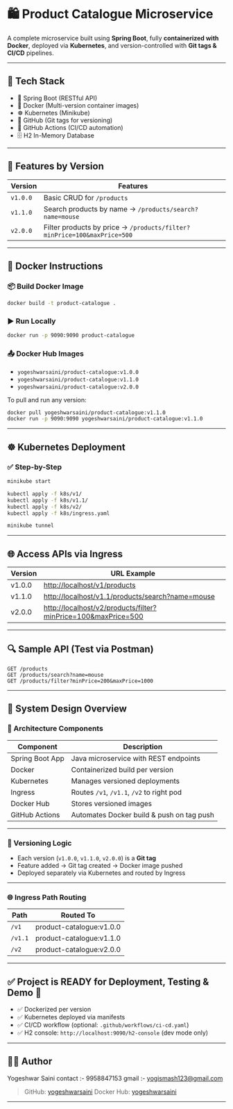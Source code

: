 # 🛍️ Product Catalogue Microservice

A complete microservice built using **Spring Boot**, fully **containerized with Docker**, deployed via **Kubernetes**, and version-controlled with **Git tags & CI/CD** pipelines.

---

## 🔧 Tech Stack

- 🚀 Spring Boot (RESTful API)
- 🐳 Docker (Multi-version container images)
- ☸️ Kubernetes (Minikube)
- 🔀 GitHub (Git tags for versioning)
- 🔄 GitHub Actions (CI/CD automation)
- 🗄️ H2 In-Memory Database

---

## 🚀 Features by Version

| Version | Features                                                                 |
|---------|--------------------------------------------------------------------------|
| `v1.0.0` | Basic CRUD for `/products`                                              |
| `v1.1.0` | Search products by name → `/products/search?name=mouse`                |
| `v2.0.0` | Filter products by price → `/products/filter?minPrice=100&maxPrice=500`|

---

## 🐳 Docker Instructions

### 📦 Build Docker Image
```bash
docker build -t product-catalogue .
````

### ▶️ Run Locally

```bash
docker run -p 9090:9090 product-catalogue
```

### 📤 Docker Hub Images

* `yogeshwarsaini/product-catalogue:v1.0.0`
* `yogeshwarsaini/product-catalogue:v1.1.0`
* `yogeshwarsaini/product-catalogue:v2.0.0`

To pull and run any version:

```bash
docker pull yogeshwarsaini/product-catalogue:v1.1.0
docker run -p 9090:9090 yogeshwarsaini/product-catalogue:v1.1.0
```

---

## ☸️ Kubernetes Deployment

### ✅ Step-by-Step

```bash
minikube start

kubectl apply -f k8s/v1/
kubectl apply -f k8s/v1.1/
kubectl apply -f k8s/v2/
kubectl apply -f k8s/ingress.yaml

minikube tunnel
```

---

## 🌐 Access APIs via Ingress

| Version | URL Example                                                                                                                     |
| ------- | ------------------------------------------------------------------------------------------------------------------------------- |
| v1.0.0  | [http://localhost/v1/products](http://localhost/v1/products)                                                                    |
| v1.1.0  | [http://localhost/v1.1/products/search?name=mouse](http://localhost/v1.1/products/search?name=mouse)                            |
| v2.0.0  | [http://localhost/v2/products/filter?minPrice=100\&maxPrice=500](http://localhost/v2/products/filter?minPrice=100&maxPrice=500) |

---

## 🔍 Sample API (Test via Postman)

```http
GET /products
GET /products/search?name=mouse
GET /products/filter?minPrice=200&maxPrice=1000
```

---

## 🧠 System Design Overview

### 🔧 Architecture Components

| Component       | Description                               |
| --------------- | ----------------------------------------- |
| Spring Boot App | Java microservice with REST endpoints     |
| Docker          | Containerized build per version           |
| Kubernetes      | Manages versioned deployments             |
| Ingress         | Routes `/v1`, `/v1.1`, `/v2` to right pod |
| Docker Hub      | Stores versioned images                   |
| GitHub Actions  | Automates Docker build & push on tag push |

---

### 🔁 Versioning Logic

* Each version (`v1.0.0`, `v1.1.0`, `v2.0.0`) is a **Git tag**
* Feature added → Git tag created → Docker image pushed
* Deployed separately via Kubernetes and routed by Ingress

---

### 🌐 Ingress Path Routing

| Path    | Routed To                 |
| ------- | ------------------------- |
| `/v1`   | product-catalogue\:v1.0.0 |
| `/v1.1` | product-catalogue\:v1.1.0 |
| `/v2`   | product-catalogue\:v2.0.0 |

---

## ✅ Project is READY for Deployment, Testing & Demo 🚀

* ✅ Dockerized per version
* ✅ Kubernetes deployed via manifests
* ✅ CI/CD workflow (optional: `.github/workflows/ci-cd.yaml`)
* ✅ H2 console: `http://localhost:9090/h2-console` (dev mode only)

---

## 👨‍💻 Author

Yogeshwar Saini
contact :- 9958847153
gmail   :- yogismash123@gmail.com

> GitHub: [yogeshwarsaini](https://github.com/yogeshwarsaini)
> Docker Hub: [yogeshwarsaini](https://hub.docker.com/u/yogeshwarsaini)

---
